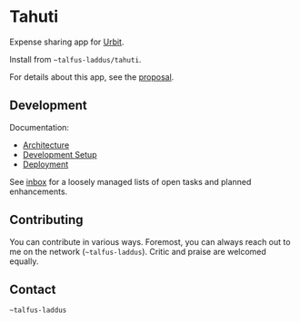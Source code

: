 # Tahuti

Expense sharing app for [Urbit](https://urbit.org/).

Install from `~talfus-laddus/tahuti`.

For details about this app, see the [proposal](proposal.md).

## Development

Documentation:
- [Architecture](docs/architecture.md)
- [Development Setup](docs/development.md)
- [Deployment](docs/deployment.md)

See [inbox](inbox.md) for a loosely managed lists of open tasks and planned enhancements.

## Contributing

You can contribute in various ways. Foremost, you can always reach out
to me on the network (`~talfus-laddus`). Critic and praise are welcomed
equally.

## Contact

`~talfus-laddus`
